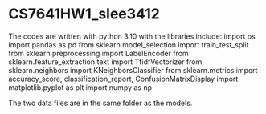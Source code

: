 # CS7641HW1_slee3412
The codes are written with python 3.10 with the libraries include:
  import os
  import pandas as pd
  from sklearn.model_selection import train_test_split
  from sklearn.preprocessing import LabelEncoder
  from sklearn.feature_extraction.text import TfidfVectorizer
  from sklearn.neighbors import KNeighborsClassifier
  from sklearn.metrics import accuracy_score, classification_report, ConfusionMatrixDisplay
  import matplotlib.pyplot as plt
  import numpy as np

The two data files are in the same folder as the models.
